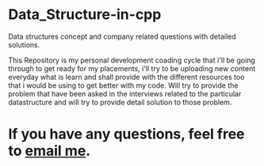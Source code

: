 # Data_Structure-in-cpp
Data structures concept and company related questions with detailed solutions. 

 This Repository is my personal development coading cycle that i'll be going through to get ready for my placements, i'll try to be uploading new content everyday what is learn and shall provide with the different resources too that i would be using to get better with my code. Will try to provide the problem that have been asked in the interviews related to the particular datastructure and will try to provide detail solution to those problem.
# If you have any questions, feel free to [email me](mailto:anshulmishra655@gmail.com).


